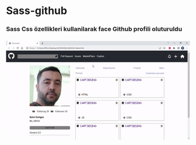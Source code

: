 # Sass-github

<h3>Sass Css özellikleri kullanilarak face
Github profili oluturuldu<h3>

![](Sass.gif)
